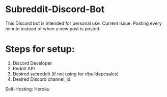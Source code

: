 # Subreddit-Discord-Bot
This Discord bot is intended for personal use.
Current Issue: Posting every minute instead of when a new post is posted.

# Steps for setup:
1. Discord Developer
2. Reddit API
3. Desired subreddit (if not using for r/buildapcsales)
4. Desired Discord channel_id

Self-Hosting:
Heroku
